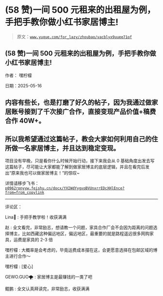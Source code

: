 # (58 赞)一间 500 元租来的出租屋为例，手把手教你做小红书家居博主!

> 原文：[`www.yuque.com/for_lazy/zhoubao/vacblyx9uuee71of`](https://www.yuque.com/for_lazy/zhoubao/vacblyx9uuee71of)

## (58 赞)一间 500 元租来的出租屋为例，手把手教你做小红书家居博主!

作者： 嘿柠檬

日期：2025-05-16

## 内容有些长，也是打磨了好久的帖子，因为我通过做家居账号接到了千次接广合作，直接变现产品价值+稿费合作 40W+。

## 所以我希望通过这篇帖子，教会大家如何利用自己的住所做一名家居博主，并且达到稳定变现。

项目没有早晚，只是看你什么时候开始行动，接下来我会从 0 基础角度出发去写这篇帖子，尽可能让大家都能了解到做家居博主的底层逻辑，并且在看完后发出“原来我也可以做家居博主！”的惊叹~

详情请移步飞书：[`p0962rpnyyw.feishu.cn/docx/YXIWdYygvoBVUnxrrEDcXHlEnce?from=from_copylink`](https://p0962rpnyyw.feishu.cn/docx/YXIWdYygvoBVUnxrrEDcXHlEnce?from=from_copylink)

* * *

评论区：

Lina💎 : 手把手教学啦！收获满满

赵 : 全文看完，非常励志，想请教一个问题，家具合作厂会不会因为距离的问题选择博主，比如西藏这种偏远地区，偏远地区，最重要的就是路程遥远很多网购家具，运费是家具的 2-3 倍

嘿柠檬 : 大概率是会考虑的，毕竟运费成本摆在这，会更愿意选择在包邮区域的博主进行合作～

嘿柠檬 : [爱心]

GEWO.GUO🌪 : 家居博主是最赚钱的一类了吧

鲲鹏 : 全文认真拜读完，非常励志，收获满满